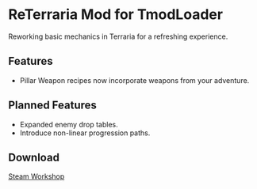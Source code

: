 # ReTerraria Mod for TmodLoader

Reworking basic mechanics in Terraria for a refreshing experience.

## Features

* Pillar Weapon recipes now incorporate weapons from your adventure.

## Planned Features

* Expanded enemy drop tables.
* Introduce non-linear progression paths.

## Download

[Steam Workshop](https://steamcommunity.com/sharedfiles/filedetails/?id=3523653747)
